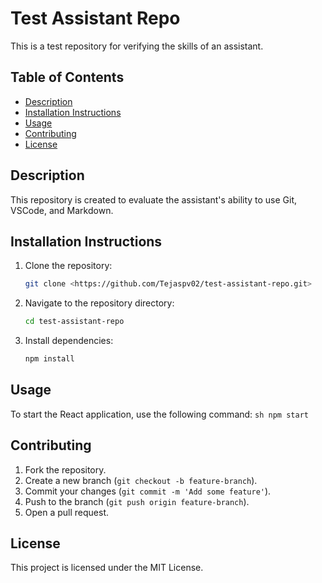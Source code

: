 # Test Assistant Repo

This is a test repository for verifying the skills of an assistant.

## Table of Contents
- [Description](#description)
- [Installation Instructions](#installation-instructions)
- [Usage](#usage)
- [Contributing](#contributing)
- [License](#license)

## Description
This repository is created to evaluate the assistant's ability to use Git, VSCode, and Markdown.

## Installation Instructions
1. Clone the repository:
    ```sh
    git clone <https://github.com/Tejaspv02/test-assistant-repo.git>
    ```
2. Navigate to the repository directory:
    ```sh
    cd test-assistant-repo
    ```
3. Install dependencies:
    ```sh
    npm install
    ```

## Usage
To start the React application, use the following command:
    ```sh
    npm start
    ```

## Contributing
1. Fork the repository.
2. Create a new branch (`git checkout -b feature-branch`).
3. Commit your changes (`git commit -m 'Add some feature'`).
4. Push to the branch (`git push origin feature-branch`).
5. Open a pull request.

## License
This project is licensed under the MIT License.
